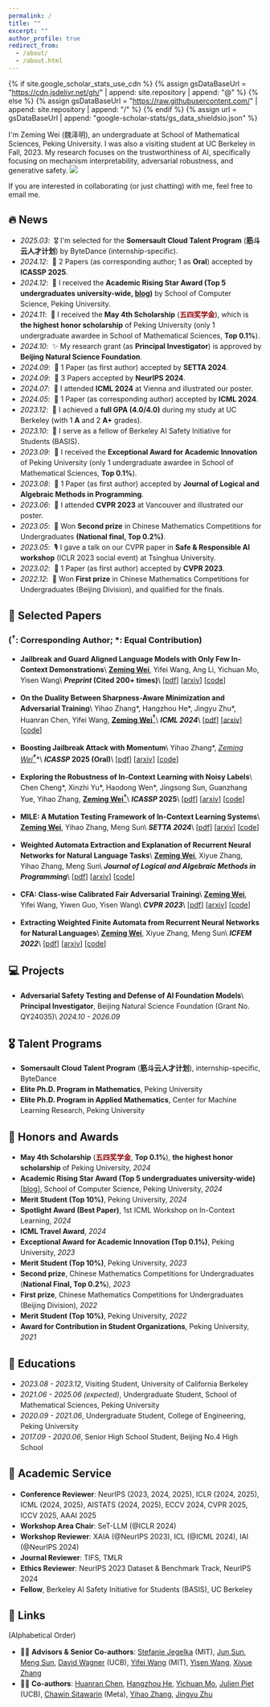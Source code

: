 ```yaml
---
permalink: /
title: ""
excerpt: ""
author_profile: true
redirect_from: 
  - /about/
  - /about.html
---
```


{% if site.google_scholar_stats_use_cdn %}
{% assign gsDataBaseUrl = "https://cdn.jsdelivr.net/gh/" | append: site.repository | append: "@" %}
{% else %}
{% assign gsDataBaseUrl = "https://raw.githubusercontent.com/" | append: site.repository | append: "/" %}
{% endif %}
{% assign url = gsDataBaseUrl | append: "google-scholar-stats/gs_data_shieldsio.json" %}

<style>
ul {
  line-height: 1.5;
}
</style>

<span class='anchor' id='about-me'></span>

I'm Zeming Wei (<font face=STKaiti>魏泽明</font>), an undergraduate at School of Mathematical Sciences, Peking University. I was also a visiting student at UC Berkeley in Fall, 2023. My research focuses on the trustworthiness of AI, specifically focusing on mechanism interpretability, adversarial robustness, and generative safety.  <a href='https://scholar.google.com/citations?user=Kyn1zdQAAAAJ'><img src="https://img.shields.io/endpoint?url={{ url | url_encode }}&logo=Google%20Scholar&labelColor=f6f6f6&color=9cf&style=flat&label=citations"></a>

If you are interested in collaborating (or just chatting) with me, feel free to email me.


## 🔥 News
- *2025.03*: &nbsp;🎖 I'm selected for the **Somersault Cloud Talent Program** (**筋斗云人才计划**) by ByteDance (internship-specific).
- *2024.12*: &nbsp;🎉 2 Papers (as corresponding author; 1 as **Oral**) accepted by **ICASSP 2025**.
- *2024.12*: &nbsp;🏅 I received the **Academic Rising Star Award (Top 5 undergraduates university-wide, [blog](https://mp.weixin.qq.com/s/NBrVYpFV5EyVCd0BaGRMyA))** by School of Computer Science, Peking University. 
- *2024.11*: &nbsp;🏅 I received the **May 4th Scholarship** (**<font color="#94070A">五四奖学金</font>**), which is **the highest honor scholarship** of Peking University (only 1 undergraduate awardee in School of Mathematical Sciences, **Top 0.1%**).
- *2024.10*: &nbsp;✨ My research grant (as **Principal Investigator**) is approved by **Beijing Natural Science Foundation**.
- *2024.09*: &nbsp;🎉 1 Paper (as first author) accepted by **SETTA 2024**.
- *2024.09*: &nbsp;🎉 3 Papers accepted by **NeurIPS 2024**.
- *2024.07*: &nbsp;🎡 I attended **ICML 2024** at Vienna and illustrated our poster.
- *2024.05*: &nbsp;🎉 1 Paper (as corresponding author) accepted by **ICML 2024**.
- *2023.12*: &nbsp;💯 I achieved a **full GPA (4.0/4.0)** during my study at UC Berkeley (with 1 **A** and 2 **A+** grades).
- *2023.10*: &nbsp;🔗 I serve as a fellow of Berkeley AI Safety Initiative for Students (BASIS).
- *2023.09*: &nbsp;🏅 I received the **Exceptional Award for Academic Innovation** of Peking University (only 1 undergraduate awardee in School of Mathematical Sciences, **Top 0.1%**).
- *2023.08*: &nbsp;🎉 1 Paper (as first author) accepted by **Journal of Logical and Algebraic Methods in Programming**.
- *2023.06*: &nbsp;🍁 I attended **CVPR 2023** at Vancouver and illustrated our poster.
- *2023.05*: &nbsp;🥈 Won **Second prize** in Chinese Mathematics Competitions for Undergraduates **(National final, Top 0.2%)**.
- *2023.05*: &nbsp;🎙 I gave a talk on our CVPR paper in **Safe & Responsible AI workshop** (ICLR 2023 social event) at Tsinghua University.
- *2023.02*: &nbsp;🎉 1 Paper (as first author) accepted by **CVPR 2023**.
- *2022.12*: &nbsp;🥇 Won **First prize** in Chinese Mathematics Competitions for Undergraduates (Beijing Division), and qualified for the finals.

## 📝 Selected Papers
### (${}^{\boldsymbol\dagger}$: Corresponding Author; \*: Equal Contribution)
- **Jailbreak and Guard Aligned Language Models with Only Few In-Context Demonstrations**\\
**<u>Zeming Wei</u>**, Yifei Wang, Ang Li, Yichuan Mo, Yisen Wang\\
**_Preprint_ (Cited 200+ times)**\\
[[pdf](https://arxiv.org/pdf/2310.06387)] [[arxiv](https://arxiv.org/abs/2310.06387)] [[code](https://github.com/PKU-ML/adv-icl)] 
  
- **On the Duality Between Sharpness-Aware Minimization and Adversarial Training**\\
Yihao Zhang\*, Hangzhou He\*, Jingyu Zhu\*, Huanran Chen, Yifei Wang, **<u>Zeming Wei${}^{\boldsymbol\dagger}$</u>**\\
**_ICML 2024_**\\
[[pdf](https://arxiv.org/pdf/2402.15152.pdf)] [[arxiv](https://arxiv.org/abs/2402.15152)] [[code](https://github.com/weizeming/SAM_AT)]  

- **Boosting Jailbreak Attack with Momentum**\\
Yihao Zhang\*, **<u>Zeming Wei*${}^{\boldsymbol\dagger}$</u>**\\
**_ICASSP_ 2025 (Oral)**\\
[[pdf](https://ieeexplore.ieee.org/document/10888812)] [[arxiv](https://arxiv.org/abs/2405.01229)] [[code](https://github.com/weizeming/momentum-attack-llm)]

- **Exploring the Robustness of In-Context Learning with Noisy Labels**\\
Chen Cheng\*, Xinzhi Yu\*, Haodong Wen\*, Jingsong Sun, Guanzhang Yue, Yihao Zhang, **<u>Zeming Wei${}^{\boldsymbol\dagger}$</u>**\\
**_ICASSP_ 2025**\\
[[pdf](https://ieeexplore.ieee.org/document/10889281)] [[arxiv](https://arxiv.org/abs/2404.18191)] [[code](https://github.com/InezYu0928/in-context-learning)]

- **MILE: A Mutation Testing Framework of In-Context Learning Systems**\\
**<u>Zeming Wei</u>**, Yihao Zhang, Meng Sun\\
**_SETTA 2024_**\\
[[pdf](https://link.springer.com/chapter/10.1007/978-981-96-0602-3_18)] [[arxiv](https://arxiv.org/abs/2409.04831)] [[code](https://github.com/weizeming/MILE)]  

- **Weighted Automata Extraction and Explanation of Recurrent Neural Networks for Natural Language Tasks**\\
**<u>Zeming Wei</u>**, Xiyue Zhang, Yihao Zhang, Meng Sun\\
**_Journal of Logical and Algebraic Methods in Programming_**\\
[[pdf](https://linkinghub.elsevier.com/retrieve/pii/S2352220823000615)] [[arxiv](https://arxiv.org/abs/2306.14040)] [[code](https://github.com/weizeming/Extract_WFA_from_RNN_for_NL)]  

- **CFA: Class-wise Calibrated Fair Adversarial Training**\\
**<u>Zeming Wei</u>**, Yifei Wang, Yiwen Guo, Yisen Wang\\
**_CVPR 2023_**\\
[[pdf](https://openaccess.thecvf.com/content/CVPR2023/papers/Wei_CFA_Class-Wise_Calibrated_Fair_Adversarial_Training_CVPR_2023_paper.pdf)] [[arxiv](https://arxiv.org/abs/2303.14460)] [[code](https://github.com/PKU-ML/CFA)]  

- **Extracting Weighted Finite Automata from Recurrent Neural Networks for Natural Languages**\\
**<u>Zeming Wei</u>**, Xiyue Zhang, Meng Sun\\
**_ICFEM 2022_**\\
[[pdf](https://link.springer.com/chapter/10.1007/978-3-031-17244-1_22)] [[arxiv](https://arxiv.org/abs/2206.14621)] [[code](https://github.com/weizeming/Extract_WFA_from_RNN_for_NL)]  

## 💻 Projects
- **Adversarial Safety Testing and Defense of AI Foundation Models**\\
**Principal Investigator**, Beijing Natural Science Foundation (Grant No. QY24035)\\
*2024.10 - 2026.09*



## 🎖️ Talent Programs
- **Somersault Cloud Talent Program** (**筋斗云人才计划**), internship-specific, ByteDance
- **Elite Ph.D. Program in Mathematics**, Peking University
- **Elite Ph.D. Program in Applied Mathematics**, Center for Machine Learning Research, Peking University


## 🏅 Honors and Awards
- **May 4th Scholarship** (<b><font color="#94070A">五四奖学金</font></b>, **Top 0.1%**), **the highest honor scholarship** of Peking University, *2024*
- **Academic Rising Star Award (Top 5 undergraduates university-wide)** [[blog](https://mp.weixin.qq.com/s/NBrVYpFV5EyVCd0BaGRMyA)], School of Computer Science, Peking University, *2024*
- **Merit Student (Top 10%)**, Peking University, *2024*
- **Spotlight Award (Best Paper)**, 1st ICML Workshop on In-Context Learning, *2024*
- **ICML Travel Award**, *2024*
- **Exceptional Award for Academic Innovation (Top 0.1%)**, Peking University, *2023*
- **Merit Student (Top 10%)**, Peking University, *2023*
- **Second prize**, Chinese Mathematics Competitions for Undergraduates (**National Final, Top 0.2%**), *2023*
- **First prize**, Chinese Mathematics Competitions for Undergraduates (Beijing Division), *2022*
- **Merit Student (Top 10%)**, Peking University, *2022*
- **Award for Contribution in Student Organizations**, Peking University, *2021*

## 📖 Educations
- *2023.08 - 2023.12*, Visiting Student, University of California Berkeley
- *2021.06 - 2025.06 (expected)*, Undergraduate Student, School of Mathematical Sciences, Peking University
- *2020.09 - 2021.06*, Undergraduate Student, College of Engineering, Peking University
- *2017.09 - 2020.06*, Senior High School Student, Beijing No.4 High School

## 💼 Academic Service
- **Conference Reviewer**: NeurIPS (2023, 2024, 2025), ICLR (2024, 2025), ICML (2024, 2025), AISTATS (2024, 2025), ECCV 2024, CVPR 2025, ICCV 2025, AAAI 2025
- **Workshop Area Chair**: SeT-LLM (@ICLR 2024)
- **Workshop Reviewer**: XAIA (@NeurIPS 2023), ICL (@ICML 2024), IAI (@NeurIPS 2024)
- **Journal Reviewer**: TIFS, TMLR
- **Ethics Reviewer**: NeurIPS 2023 Dataset & Benchmark Track, NeurIPS 2024
- **Fellow**, Berkeley AI Safety Initiative for Students (BASIS), UC Berkeley

## 🔗 Links
(Alphabetical Order)
- 👨‍🏫 **Advisors & Senior Co-authors**: [Stefanie Jegelka](https://people.csail.mit.edu/stefje/) (MIT), [Jun Sun](https://sunjun.site/), [Meng Sun](https://www.math.pku.edu.cn/teachers/sunm/indexen.html), [David Wagner](https://people.eecs.berkeley.edu/~daw/) (UCB), [Yifei Wang](https://yifeiwang77.com) (MIT), [Yisen Wang](https://yisenwang.github.io/), [Xiyue Zhang](https://zhang-xiyue.github.io/)
- 🧑‍🎓 **Co-authors**: [Huanran Chen](https://huanranchen.github.io), [Hangzhou He](https://riverback.github.io/), [Yichuan Mo](https://scholar.google.com/citations?user=xvSYG1gAAAAJ&hl=en), [Julien Piet](https://people.eecs.berkeley.edu/~julien.piet/) (UCB), [Chawin Sitawarin](https://chawins.github.io/) (Meta), [Yihao Zhang](https://zhang-yihao.github.io/), [Jingyu Zhu](https://scholar.google.com/citations?user=BA0BaS4AAAAJ&hl=en)
